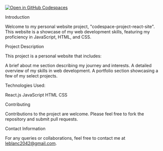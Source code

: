 [![Open in GitHub Codespaces](https://github.com/codespaces/badge.svg)](https://github.com/codespaces/new?hide_repo_select=true&ref=main&repo=526682619)

Introduction

Welcome to my personal website project, "codespace-project-react-site". This website is a showcase of my web development skills, featuring my proficiency in JavaScript, HTML, and CSS.

Project Description

This project is a personal website that includes:

A brief about me section describing my journey and interests.
A detailed overview of my skills in web development.
A portfolio section showcasing a few of my select projects.

Technologies Used:

React.js
JavaScript
HTML
CSS

Contributing

Contributions to the project are welcome. Please feel free to fork the repository and submit pull requests.

Contact Information

For any queries or collaborations, feel free to contact me at leblanc2042@gmail.com.
